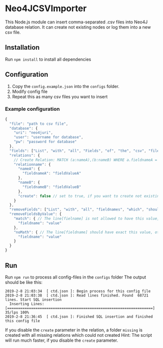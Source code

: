 # Neo4JCSVImporter
This Node.js module can insert comma-separated .csv files into Neo4J database relation. 
It can create not existing nodes or log them into a new csv file.

## Installation
Run `npm install` to install all dependencies

## Configuration
1. Copy the `config.example.json` into the `configs` folder. 
2. Modify config file
3. Repeat this as many csv files you want to insert

### Example configuration
```javascript
{
  "file": "path to csv file",
  "database": {
    "uri": "neo4juri",
    "user": "username for database",
    "pw": "password for database"
  },
  "fields": ["List", "with", "all", "Fields", "of", "the", "csv", "file"],
  "relations": {
    // Create Relation: MATCH (a:nameA),(b:nameB) WHERE a.fieldnameA = {properties[fieldValueA]} AND b.fieldnameB = {properties[fieldValueB]} CREATE (a)-[r:relationname {properties}]->(b) RETURN r
    "relationname": {
      "nameA": {
        "fieldnameA": "fieldValueA"
      },
      "nameB": {
        "fieldnameB": "fieldValueB"
      },
      "create": false // set to true, if you want to create not existing A or B nodes
    }
  },
  "removeFields": ["List", "with", "all", "fieldnames", "which", "should", "not", "inserted", "as", "a", "property"],
  "removeFieldsByValue": {
    "match": { // The line[fielname] is not allowed to have this value, then the line would be removed
      "fieldname": "value"
    },
    "noMath": { // The line[fieldname] should have exact this value, otherwise remove this line
      "fieldname": "value"
    }
  }
}
```

## Run
Run `npm run` to process all config-files in the `configs` folder
The output should be like this:
```
2019-2-8 21:03:34  [ ctd.json ]: Begin process for this config file
2019-2-8 21:03:38  [ ctd.json ]: Read lines finished. Found  68721  lines. Start SQL insertion
  Inserting Lines: [===================================================================] 35/lps 100%
2019-2-8 21:36:45  [ ctd.json ]: Finished SQL insertion and finished this config file
```
If you disable the `create` parameter in the relation, a folder `missing` is created with all missing relations which could not created
Hint: The script will run much faster, if you disable the `create` parameter. 
